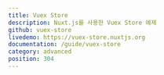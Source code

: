 ```yaml
---
title: Vuex Store
description: Nuxt.js를 사용한 Vuex Store 예제
github: vuex-store
livedemo: https://vuex-store.nuxtjs.org
documentation: /guide/vuex-store
category: advanced
position: 304
---
```

